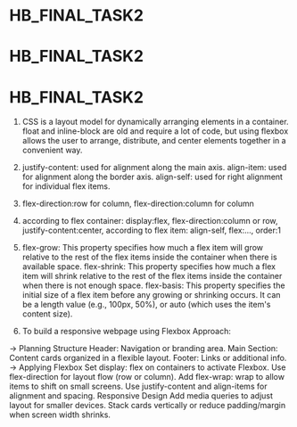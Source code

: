 # HB_FINAL_TASK2
# HB_FINAL_TASK2

# HB_FINAL_TASK2
1. CSS is a layout model for dynamically arranging elements in a container. float and inline-block are old and require a lot of code, but using flexbox allows the user to arrange, distribute, and center elements together in a convenient way.

2. justify-content: used for alignment along the main axis. align-item: used for alignment along the border axis. align-self: used for right alignment for individual flex items.

3. flex-direction:row for column, flex-direction:column for column


4. according to flex container: display:flex, flex-direction:column or row, justify-content:center, according to flex item: align-self, flex:..., order:1

5. flex-grow:
This property specifies how much a flex item will grow relative to the rest of the flex items inside the container when there is available space.
flex-shrink:
This property specifies how much a flex item will shrink relative to the rest of the flex items inside the container when there is not enough space.
flex-basis:
This property specifies the initial size of a flex item before any growing or shrinking occurs. It can be a length value (e.g., 100px, 50%), or auto (which uses the item's content size).

6. To build a responsive webpage using Flexbox 
Approach:

-> Planning Structure
Header: Navigation or branding area.
Main Section: Content cards organized in a flexible layout.
Footer: Links or additional info.
-> Applying Flexbox
Set display: flex on containers to activate Flexbox.
Use flex-direction for layout flow (row or column).
Add flex-wrap: wrap to allow items to shift on small screens.
Use justify-content and align-items for alignment and spacing.
Responsive Design
Add media queries to adjust layout for smaller devices.
Stack cards vertically or reduce padding/margin when screen width shrinks.



